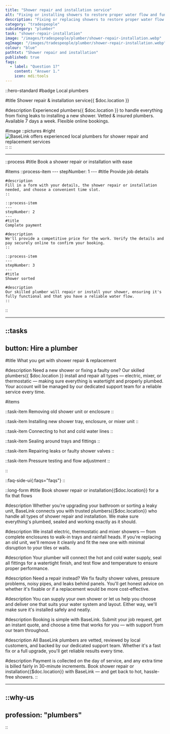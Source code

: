 ```yaml
---
title: "Shower repair and installation service"
alt: "Fixing or installing showers to restore proper water flow and functionality"
description: "Fixing or replacing showers to restore proper water flow and functionality"
category: "tradespeople"
subcategory: "plumber"
task: "shower-repair-installation"
image: "/images/tradespeople/plumber/shower-repair-installation.webp"
ogImage: "/images/tradespeople/plumber/shower-repair-installation.webp"
colour: "blue"
pathtxt: "Shower repair and installation"
published: true
faqs:
  - label: "Question 1?"
    content: "Answer 1."
    icon: mdi:tools
---
```


::hero-standard
#badge
Local plumbers

#title
Shower repair & installation service{{ $doc.location }}

#description
Experienced plumbers{{ $doc.location }} to handle everything from fixing leaks to installing a new shower. Vetted & insured plumbers. Available 7 days a week. Flexible online bookings.

#image
    ::pictures
    #right
    ![BaseLink offers experienced local plumbers for shower repair and replacement services](/images/tradespeople/plumber/shower-repair-installation.webp)
    ::
::

---

::process
#title
Book a shower repair or installation with ease

#items
    ::process-item
    ---
    stepNumber: 1
    ---
    #title
    Provide job details

    #description
    Fill in a form with your details, the shower repair or installation needed, and choose a convenient time slot.
    ::
    
    ::process-item
    ---
    stepNumber: 2
    ---
    #title
    Complete payment

    #description
    We'll provide a competitive price for the work. Verify the details and pay securely online to confirm your booking.
    ::

    ::process-item
    ---
    stepNumber: 3
    ---
    #title
    Shower sorted

    #description
    Our skilled plumber will repair or install your shower, ensuring it's fully functional and that you have a reliable water flow.
    ::
::

---

::tasks
---
button: Hire a plumber
---
#title
What you get with shower repair & replacement

#description
Need a new shower or fixing a faulty one? Our skilled plumbers{{ $doc.location }} install and repair all types — electric, mixer, or thermostatic — making sure everything is watertight and properly plumbed. Your account will be managed by our dedicated support team for a reliable service every time.

#items

  ::task-item
  Removing old shower unit or enclosure
  ::

  ::task-item
  Installing new shower tray, enclosure, or mixer unit
  ::

  ::task-item
  Connecting to hot and cold water lines
  ::

  ::task-item
  Sealing around trays and fittings
  ::

  ::task-item
  Repairing leaks or faulty shower valves
  ::

  ::task-item
  Pressure testing and flow adjustment
  ::

::


::faq-side-ui{:faqs="faqs"}
::


::long-form
#title
Book shower repair or installation{{$doc.location}} for a fix that flows

#description
Whether you're upgrading your bathroom or sorting a leaky unit, BaseLink connects you with trusted plumbers{{$doc.location}} who handle all types of shower repair and installation. We make sure everything's plumbed, sealed and working exactly as it should.

#description
We install electric, thermostatic and mixer showers — from complete enclosures to walk-in trays and rainfall heads. If you're replacing an old unit, we'll remove it cleanly and fit the new one with minimal disruption to your tiles or walls.

#description
Your plumber will connect the hot and cold water supply, seal all fittings for a watertight finish, and test flow and temperature to ensure proper performance.

#description
Need a repair instead? We fix faulty shower valves, pressure problems, noisy pipes, and leaks behind panels. You'll get honest advice on whether it's fixable or if a replacement would be more cost-effective.

#description
You can supply your own shower or let us help you choose and deliver one that suits your water system and layout. Either way, we'll make sure it's installed safely and neatly.

#description
Booking is simple with BaseLink. Submit your job request, get an instant quote, and choose a time that works for you — with support from our team throughout.

#description
All BaseLink plumbers are vetted, reviewed by local customers, and backed by our dedicated support team. Whether it's a fast fix or a full upgrade, you'll get reliable results every time.

#description
Payment is collected on the day of service, and any extra time is billed fairly in 30-minute increments. Book shower repair or installation{{$doc.location}} with BaseLink — and get back to hot, hassle-free showers.
::

---

::why-us
---
profession: "plumbers"
---
::